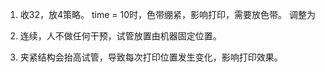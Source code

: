1. 收32，放4策略。
	time = 10时，色带绷紧，影响打印，需要放色带。
	调整为
	
2. 连续，人不做任何干预，试管放置由机器固定位置。
	

3. 夹紧结构会抬高试管，导致每次打印位置发生变化，影响打印效果。
